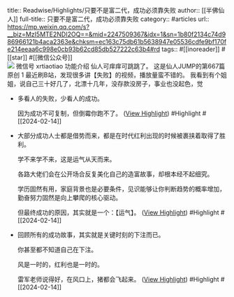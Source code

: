 title:: Readwise/Highlights/只要不是富二代，成功必须靠失败
author:: [[半佛仙人]]
full-title:: 只要不是富二代，成功必须靠失败
category:: #articles
url:: https://mp.weixin.qq.com/s?__biz=MzI5MTE2NDI2OQ==&mid=2247509367&idx=1&sn=1b80f2134c74d986966121b4aca2363e&chksm=ec163c75db61b5638947e05536cdfe9bf170fe214eeaa6c998e0cb93b62cd85db527222c63b4#rd
tags:: #[[inoreader]] #[[star]] #[[微信公众号]]  
![](http://mmbiz.qpic.cn/mmbiz_jpg/0DaCuZzGibSRKBibicNqiafdEuicqan6pBXAp4bUXwyEoNgiaFEFHDEkze0KR1LcRBAa9wwqGic45ibWVicUYxZGwGp5n6Q/0?wx_fmt=jpeg)
微信号 xrtiaotiao 功能介绍 仙人可痒痒可跳跳了。 这是仙人JUMP的第667篇原创 1 最近刷B站，发现很多讲【失败】的视频，播放量蛮不错的。 我看到有个姐姐，说自己三十好几了，北漂十几年，没存款没房子，事业也没起色，觉

- 多看人的失败，少看人的成功。
  
  因为成功不可复制，但倒霉你跑不了。 ([View Highlight](https://read.readwise.io/read/01hpf96a1h2hhczft3a362h7bp)) #Highlight #[[2024-02-14]]
- 大部分成功人士都是借势而来，都是在时代红利出现的时候被裹挟着取得了胜利。
  
  学不来学不来，这是运气从天而来。
  
  各路大佬们会在公开场合反复美化自己的造富故事，却根本经不起细究。
  
  学历固然有用，家庭背景也是必要条件，见识能够让你判断趋势的概率增加，勤奋努力固然是向上攀爬的核心驱动。
  
  但最终成功的原因，其实就是一个：【运气】。 ([View Highlight](https://read.readwise.io/read/01hpf96pwg6xw5ecyrqx8cjvmf)) #Highlight #[[2024-02-14]]
- 回顾所有的成功故事，其实就是关键时刻的下注而已。
  
  你甚至都不知道自己在下注。
  
  风是一时的，红利也是一时的。
  
  雷军老师说得好，在风口上，猪都会飞起来。 ([View Highlight](https://read.readwise.io/read/01hpf9846npqmp4rprsp9rx575)) #Highlight #[[2024-02-14]]